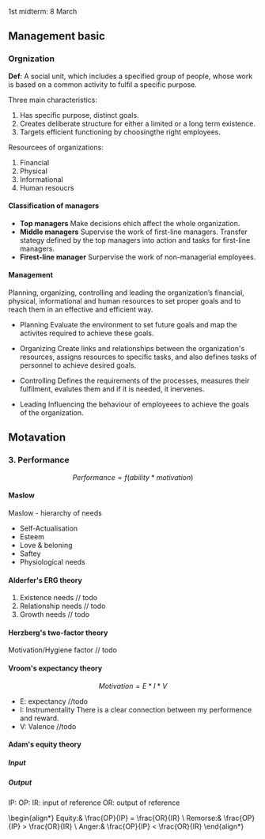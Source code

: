 
1st midterm: 8 March

## Management basic
### Orgnization
**Def**: A social unit, which includes a specified group of people, whose work is based on a common activity to fulfil a specific purpose. 

Three main characteristics:
1. Has specific purpose, distinct goals.
2. Creates deliberate structure for either a limited or a long term existence.
3. Targets efficient functioning by choosingthe right employees.

Resourcees of organizations:
1. Financial
2. Physical
3. Informational
4. Human resoucrs

#### Classification of managers
- **Top managers**
    Make decisions ehich affect the whole organization.
- **Middle managers**
    Supervise the work of first-line managers. Transfer stategy defined by the top managers into action and tasks for first-line managers.
- **Firest-line manager**
    Surpervise the work of non-managerial employees.

#### Management
Planning, organizing, controlling and leading the organization’s financial, physical, informational and human resources to set proper goals and to reach them in an effective and efficient way.

- Planning
    Evaluate the environment to set future goals and map the activites required to achieve these goals.

- Organizing
    Create links and relationships between the organization's resources, assigns resources to specific tasks, and also defines tasks of personnel to achieve desired goals.

- Controlling
    Defines the requirements of the processes, measures their fulfilment, evalutes them and if it is needed, it inervenes.

- Leading
    Influencing the behaviour of employeees to achieve the goals of the organization.

## Motavation

### 3. Performance
$$Performance = f(ability * motivation)$$

#### Maslow
Maslow - hierarchy of needs

- Self-Actualisation
- Esteem
- Love & beloning
- Saftey
- Physiological needs

#### Alderfer's ERG theory
1. Existence needs
// todo
2. Relationship needs
// todo
3. Growth needs
// todo

#### Herzberg's two-factor theory
Motivation/Hygiene factor
// todo

#### Vroom's expectancy theory
$$Motivation = E * I * V$$
- E: expectancy
//todo
- I: Instrumentality
There is a clear connection between my performence and reward.
- V: Valence
//todo

#### Adam's equity theory
##### Input
##### Output

IP: 
OP: 
IR: input of reference
OR: output of reference

\begin{align*}
Equity:& \frac{OP}{IP} = \frac{OR}{IR} \\
Remorse:& \frac{OP}{IP} > \frac{OR}{IR} \\
Anger:& \frac{OP}{IP} < \frac{OR}{IR}
\end{align*}
